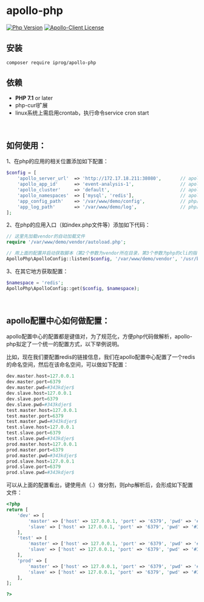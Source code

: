 # apollo-php

[![Php Version](https://img.shields.io/badge/php-%3E=7.1-brightgreen.svg?maxAge=2592000)](https://secure.php.net/)
[![Apollo-Client License](https://img.shields.io/badge/apollo--client--license-MIT-blue.svg?maxAge=2592000)](https://secure.php.net/)



## 安装

```shell
composer require iprog/apollo-php
```

## 依赖

- **PHP 7.1** or later
- php-curl扩展
- linux系统上需启用crontab，执行命令service cron start
<br>


## 如何使用：

1、在php的应用的相关位置添加如下配置：

```php
$config = [
    'apollo_server_url'  => 'http://172.17.18.211:38080',       // apollo的服务器地址
    'apollo_app_id'      => 'event-analysis-1',                 // apollo上的appid
    'apollo_cluster'     => 'default',                          // apollo上的cluster
    'apollo_namespaces'  => ['mysql', 'redis'],                 // apollo上的命名空间
    'app_config_path'    => '/var/www/demo/config',             // php应用的配置文件目录
    'app_log_path'       => '/var/www/demo/log',                // php应用的日志文件目录
];
```

2、在php的应用入口（如index.php文件等）添加如下代码：

```php
// 这里先加载vendor的自动加载文件
require '/var/www/demo/vendor/autoload.php';                

// 用上面的配置并启动获取脚本（第2个参数为vendor所在目录，第3个参数为php的cli的指令位置）
ApolloPhp\ApolloConfig::listen($config, '/var/www/demo/vendor', '/usr/bin/php');
```

3、在其它地方获取配置：

```php
$namespace = 'redis';
ApolloPhp\ApolloConfig::get($config, $namespace);
```
<br>

## apollo配置中心如何做配置：

apollo配置中心的配置都是键值对，为了规范化，方便php代码做解析，apollo-php拟定了一个统一的配置方式，以下举例说明。

比如，现在我们要配置redis的链接信息，我们在apollo配置中心配置了一个redis的命名空间，然后在该命名空间，可以做如下配置：
```php
dev.master.host=127.0.0.1
dev.master.port=6379
dev.master.pwd=#343kdjer$
dev.slave.host=127.0.0.1
dev.slave.port=6379
dev.slave.pwd=#343kdjer$
test.master.host=127.0.0.1
test.master.port=6379
test.master.pwd=#343kdjer$
test.slave.host=127.0.0.1
test.slave.port=6379
test.slave.pwd=#343kdjer$
prod.master.host=127.0.0.1
prod.master.port=6379
prod.master.pwd=#343kdjer$
prod.slave.host=127.0.0.1
prod.slave.port=6379
prod.slave.pwd=#343kdjer$
```
可以从上面的配置看出，键使用点（.）做分割，则php解析后，会形成如下配置文件：
```php
<?php
return [
    'dev' => [
        'master' => ['host' => 127.0.0.1, 'port' => '6379', 'pwd' => '#343kdjer$'],
        'slave' => ['host' => 127.0.0.1, 'port' => '6379', 'pwd' => '#343kdjer$'],
    ],
    'test' => [
        'master' => ['host' => 127.0.0.1, 'port' => '6379', 'pwd' => '#343kdjer$'],
        'slave' => ['host' => 127.0.0.1, 'port' => '6379', 'pwd' => '#343kdjer$'],
    ],
    'prod' => [
        'master' => ['host' => 127.0.0.1, 'port' => '6379', 'pwd' => '#343kdjer$'],
        'slave' => ['host' => 127.0.0.1, 'port' => '6379', 'pwd' => '#343kdjer$'],
    ],
];

?>
```




